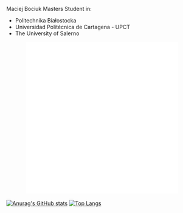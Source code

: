 Maciej Bociuk
Masters Student in:
- Politechnika Białostocka
- Universidad Politécnica de Cartagena - UPCT
- The University of Salerno
<div align="center">
    <img src="example.svg" width="400" height="400" alt="css-in-readme">
</div>

[![Anurag's GitHub stats](https://github-readme-stats.vercel.app/api?username=me3eh&theme=midnight-purple&count_private=true)](https://github.com/anuraghazra/github-readme-stats)
[![Top Langs](https://github-readme-stats.vercel.app/api/top-langs/?username=me3eh&layout=compact&theme=midnight-purple)](https://github.com/anuraghazra/github-readme-stats)
